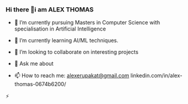 ### Hi there 👋i am ALEX THOMAS

- 🔭 I’m currently pursuing Masters in Computer Science with specialisation in Artificial Intelligence
- 🌱 I’m currently learning AI/ML techniques.
- 👯 I’m looking to collaborate on interesting projects

- 💬 Ask me about 
- 📫 How to reach me: alexerupakat@gmail.com
                       linkedin.com/in/alex-thomas-0674b6200/

 ⚡ 

